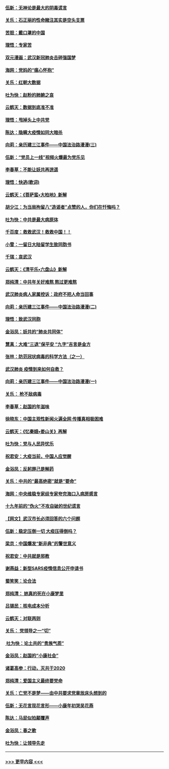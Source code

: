 #### [伍新：无神论是最大的阴毒谎言](../pages/nsc993/n11846129.md?t=02061911) 
#### [关乐：石正丽的性命赌注其实是空头支票](../pages/nsc993/n11846109.md?t=02061911) 
#### [苦胆：戴口罩的中国](../pages/nsc993/n11845576.md?t=02061911) 
#### [理悟：专家苦](../pages/nsc993/n11845564.md?t=02061911) 
#### [双元漫画：武汉新冠肺炎击碎强国梦](../pages/nsc993/n11843320.md?t=02061911) 
#### [海网：党妈的“瘟心怀抱”](../pages/nsc993/n11840740.md?t=02061911) 
#### [关乐：红朝大数据](../pages/nsc993/n11840675.md?t=02061911) 
#### [吐为快：赵粉的肺腑之哀](../pages/nsc993/n11840618.md?t=02061911) 
#### [云鹤天：数据到底准不准](../pages/nsc993/n11840325.md?t=02061911) 
#### [理悟：甩掉头上中共党](../pages/nsc993/n11838826.md?t=02061911) 
#### [陈达：隐瞒大疫情如同大暗杀](../pages/nsc993/n11838771.md?t=02061911) 
#### [向莉：亲历建三江事件——中国法治路漫漫(三)](../pages/nsc993/n11831825.md?t=02061911) 
#### [伍新：“党员上一线”视频火爆最为党乐见](../pages/nsc993/n11838200.md?t=02061911) 
#### [李春草：不能让妖共再逍遥](../pages/nsc993/n11838102.md?t=02061911) 
#### [理悟：快逃(歌词)](../pages/nsc993/n11838083.md?t=02061911) 
#### [云鹤天：《菩萨蛮▪大柏地》新解](../pages/nsc993/n11838059.md?t=02061911) 
#### [胡少江：为当局拘留八“造谣者”点赞的人，你们在忏悔吗？](../pages/nsc993/n11836801.md?t=02061911) 
#### [吐为快：中共是最大病原体](../pages/nsc993/n11836748.md?t=02061911) 
#### [千百度：救救武汉！救救中国！！](../pages/nsc993/n11836145.md?t=02061911) 
#### [小雪：一留日大陆留学生致同胞书](../pages/nsc993/n11834624.md?t=02061911) 
#### [千瑞：哀武汉](../pages/nsc993/n11833647.md?t=02061911) 
#### [云鹤天：《清平乐▪六盘山》新解](../pages/nsc993/n11833611.md?t=02061911) 
#### [郑纯清：中共年关好难熬 熬过更难熬](../pages/nsc993/n11833489.md?t=02061911) 
#### [武汉肺炎病人家属控诉：政府不把人命当回事](../pages/nsc993/n11833205.md?t=02061911) 
#### [向莉：亲历建三江事件——中国法治路漫漫(二)](../pages/nsc993/n11829102.md?t=02061911) 
#### [理悟：致武汉同胞](../pages/nsc993/n11831522.md?t=02061911) 
#### [金浴凤：妖共的“肺炎共同体”](../pages/nsc993/n11829448.md?t=02061911) 
#### [慧真：大难“三退”保平安 “九字”吉言是金方](../pages/nsc993/n11829501.md?t=02061911) 
#### [张林：防范冠状病毒的科学方法（之一）](../pages/nsc993/n11828618.md?t=02061911) 
#### [武汉肺炎 疫情到来如何自救？](../pages/nsc993/n11827632.md?t=02061911) 
#### [向莉：亲历建三江事件——中国法治路漫漫(一)](../pages/nsc993/n11827190.md?t=02061911) 
#### [关乐： 枪不敌病毒](../pages/nsc993/n11826746.md?t=02061911) 
#### [李春草：赵国的年滋味](../pages/nsc993/n11826321.md?t=02061911) 
#### [徐晓东：中国主观性新闻火遍全网 传播真相极困难](../pages/nsc993/n11826508.md?t=02061911) 
#### [云鹤天：《忆秦娥▪娄山关》再解](../pages/nsc993/n11824682.md?t=02061911) 
#### [吐为快：党与人民异忧乐](../pages/nsc993/n11824660.md?t=02061911) 
#### [祝君安：大疫当前，中国人应觉醒](../pages/nsc993/n11821946.md?t=02061911) 
#### [金浴凤：反躬罪己是解药](../pages/nsc993/n11820280.md?t=02061911) 
#### [关乐：中共的“最高绝密”就是“要命”](../pages/nsc993/n11816946.md?t=02061911) 
#### [海网：中央维稳专家组专家夸完海口入病房感言](../pages/nsc993/n11815138.md?t=02061911) 
#### [十九年前的“伪火”不攻自破的世纪谎言](../pages/nsc993/n11813238.md?t=02061911) 
#### [【网文】武汉市长必须回答的六个问题](../pages/nsc993/n11813848.md?t=02061911) 
#### [伍新：稳定压倒一切 大疫压得倒吗？](../pages/nsc993/n11812634.md?t=02061911) 
#### [梁京：中国爆发“新非典”的警世意义](../pages/nsc993/n11812554.md?t=02061911) 
#### [祝君安：中共就是邪教](../pages/nsc993/n11812431.md?t=02061911) 
#### [谢燕益：新型SARS疫情信息公开申请书](../pages/nsc993/n11808840.md?t=02061911) 
#### [蜀笑笑：论合法](../pages/nsc993/n11808064.md?t=02061911) 
#### [郑纯清： 她真的死在小康梦里](../pages/nsc993/n11806623.md?t=02061911) 
#### [吕锡民：核电成本分析](../pages/nsc993/n11806284.md?t=02061911) 
#### [云鹤天：对联两则](../pages/nsc993/n11805957.md?t=02061911) 
#### [关乐： 党领导之一“切”](../pages/nsc993/n11804505.md?t=02061911) 
#### [ 吐为快：论土共的“贵族气质”](../pages/nsc993/n11804490.md?t=02061911) 
#### [金浴凤：赵国的“小康社会”](../pages/nsc993/n11804452.md?t=02061911) 
#### [诸葛高参：行动，灭共于2020](../pages/nsc993/n11804120.md?t=02061911) 
#### [郑纯清：爱国主义最终要党命](../pages/nsc993/n11802197.md?t=02061911) 
#### [关乐：亡党不是梦——由中共要求党章放床头想到的](../pages/nsc993/n11802156.md?t=02061911) 
#### [伍新：无花言现花言形——小康年初哭吴花燕](../pages/nsc993/n11800044.md?t=02061911) 
#### [陈达：马屁似拍颠覆声](../pages/nsc993/n11800010.md?t=02061911) 
#### [金浴凤：春之歌](../pages/nsc993/n11797687.md?t=02061911) 
#### [吐为快：让领导先走](../pages/nsc993/n11797512.md?t=02061911) 

----
#### [ >>> 更早内容 <<< ](../indexes/nsc993-earlier.md)
